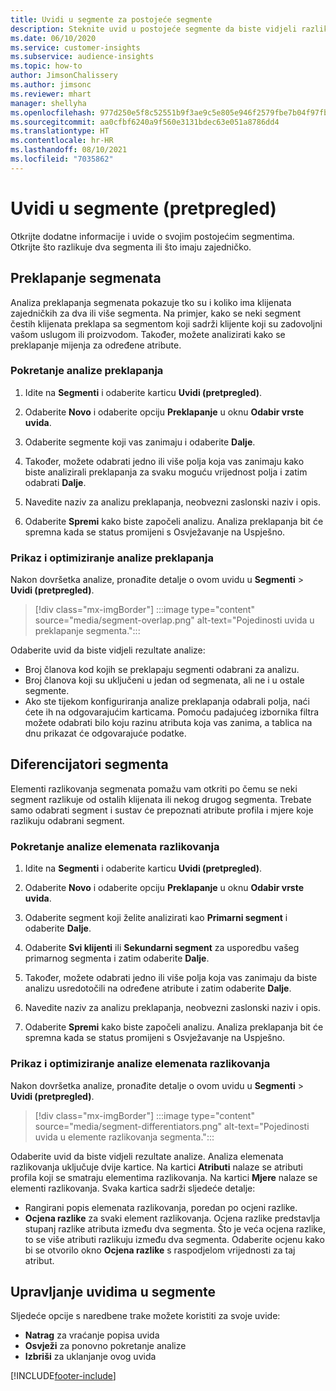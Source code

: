 ```yaml
---
title: Uvidi u segmente za postojeće segmente
description: Steknite uvid u postojeće segmente da biste vidjeli razlike i zajedničke karakteristike.
ms.date: 06/10/2020
ms.service: customer-insights
ms.subservice: audience-insights
ms.topic: how-to
author: JimsonChalissery
ms.author: jimsonc
ms.reviewer: mhart
manager: shellyha
ms.openlocfilehash: 977d250e5f8c52551b9f3ae9c5e805e946f2579fbe7b04f97fbac880debbac2a
ms.sourcegitcommit: aa0cfbf6240a9f560e3131bdec63e051a8786dd4
ms.translationtype: HT
ms.contentlocale: hr-HR
ms.lasthandoff: 08/10/2021
ms.locfileid: "7035862"
---
```

# <a name="segment-insights-preview"></a>Uvidi u segmente (pretpregled)

Otkrijte dodatne informacije i uvide o svojim postojećim segmentima. Otkrijte što razlikuje dva segmenta ili što imaju zajedničko.

## <a name="segment-overlap"></a>Preklapanje segmenata

Analiza preklapanja segmenata pokazuje tko su i koliko ima klijenata zajedničkih za dva ili više segmenta. Na primjer, kako se neki segment čestih klijenata preklapa sa segmentom koji sadrži klijente koji su zadovoljni vašom uslugom ili proizvodom.
Također, možete analizirati kako se preklapanje mijenja za određene atribute.

### <a name="run-an-overlap-analysis"></a>Pokretanje analize preklapanja

1. Idite na **Segmenti** i odaberite karticu **Uvidi (pretpregled)**.

1. Odaberite **Novo** i odaberite opciju **Preklapanje** u oknu **Odabir vrste uvida**.

1. Odaberite segmente koji vas zanimaju i odaberite **Dalje**.

1. Također, možete odabrati jedno ili više polja koja vas zanimaju kako biste analizirali preklapanja za svaku moguću vrijednost polja i zatim odabrati **Dalje**.

1. Navedite naziv za analizu preklapanja, neobvezni zaslonski naziv i opis.

1. Odaberite **Spremi** kako biste započeli analizu. Analiza preklapanja bit će spremna kada se status promijeni s Osvježavanje na Uspješno.

### <a name="view-and-optimize-an-overlap-analysis"></a>Prikaz i optimiziranje analize preklapanja

Nakon dovršetka analize, pronađite detalje o ovom uvidu u **Segmenti** > **Uvidi (pretpregled)**.

> [!div class="mx-imgBorder"]
> :::image type="content" source="media/segment-overlap.png" alt-text="Pojedinosti uvida u preklapanje segmenta.":::

Odaberite uvid da biste vidjeli rezultate analize:

- Broj članova kod kojih se preklapaju segmenti odabrani za analizu.
- Broj članova koji su uključeni u jedan od segmenata, ali ne i u ostale segmente.
- Ako ste tijekom konfiguriranja analize preklapanja odabrali polja, naći ćete ih na odgovarajućim karticama. Pomoću padajućeg izbornika filtra možete odabrati bilo koju razinu atributa koja vas zanima, a tablica na dnu prikazat će odgovarajuće podatke.

## <a name="segment-differentiators"></a>Diferencijatori segmenta

Elementi razlikovanja segmenata pomažu vam otkriti po čemu se neki segment razlikuje od ostalih klijenata ili nekog drugog segmenta. Trebate samo odabrati segment i sustav će prepoznati atribute profila i mjere koje razlikuju odabrani segment.

### <a name="run-a-differentiator-analysis"></a>Pokretanje analize elemenata razlikovanja

1. Idite na **Segmenti** i odaberite karticu **Uvidi (pretpregled)**.

1. Odaberite **Novo** i odaberite opciju **Preklapanje** u oknu **Odabir vrste uvida**.

1. Odaberite segment koji želite analizirati kao **Primarni segment** i odaberite **Dalje**.

1. Odaberite **Svi klijenti** ili **Sekundarni segment** za usporedbu vašeg primarnog segmenta i zatim odaberite **Dalje**.

1. Također, možete odabrati jedno ili više polja koja vas zanimaju da biste analizu usredotočili na određene atribute i zatim odaberite **Dalje**.

1. Navedite naziv za analizu preklapanja, neobvezni zaslonski naziv i opis.

1. Odaberite **Spremi** kako biste započeli analizu. Analiza preklapanja bit će spremna kada se status promijeni s Osvježavanje na Uspješno.

### <a name="view-and-optimize-a-differentiators-analysis"></a>Prikaz i optimiziranje analize elemenata razlikovanja

Nakon dovršetka analize, pronađite detalje o ovom uvidu u **Segmenti** > **Uvidi (pretpregled)**.

> [!div class="mx-imgBorder"]
> :::image type="content" source="media/segment-differentiators.png" alt-text="Pojedinosti uvida u elemente razlikovanja segmenta.":::

Odaberite uvid da biste vidjeli rezultate analize. Analiza elemenata razlikovanja uključuje dvije kartice. Na kartici **Atributi** nalaze se atributi profila koji se smatraju elementima razlikovanja. Na kartici **Mjere** nalaze se elementi razlikovanja. Svaka kartica sadrži sljedeće detalje:

- Rangirani popis elemenata razlikovanja, poredan po ocjeni razlike.
- **Ocjena razlike** za svaki element razlikovanja. Ocjena razlike predstavlja stupanj razlike atributa između dva segmenta. Što je veća ocjena razlike, to se više atributi razlikuju između dva segmenta. Odaberite ocjenu kako bi se otvorilo okno **Ocjena razlike** s raspodjelom vrijednosti za taj atribut.

## <a name="manage-segment-insights"></a>Upravljanje uvidima u segmente

Sljedeće opcije s naredbene trake možete koristiti za svoje uvide:

- **Natrag** za vraćanje popisa uvida
- **Osvježi** za ponovno pokretanje analize
- **Izbriši** za uklanjanje ovog uvida


[!INCLUDE[footer-include](../includes/footer-banner.md)]